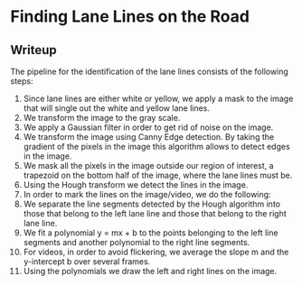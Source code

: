 # **Finding Lane Lines on the Road** 

## Writeup

The pipeline for the identification of the lane lines consists of the following steps:

1. Since lane lines are either white or yellow, we apply a mask to the image that will single out the white and yellow lane lines.
2. We transform the image to the gray scale.
3. We apply a Gaussian filter in order to get rid of noise on the image.
4. We transform the image using Canny Edge detection. By taking the gradient of the pixels in the image this algorithm allows to detect edges in the image.
5. We mask all the pixels in the image outside our region of interest, a trapezoid on the bottom half of the image, where the lane lines must be.
6. Using the Hough transform we detect the lines in the image.
7. In order to mark the lines on the image/video, we do the following:
  1. We separate the line segments detected by the Hough algorithm into those that belong to the left lane line and those that belong to the right lane line.
  2. We fit a polynomial y = mx + b to the points belonging to the left line segments and another polynomial to the right line segments.
  3. For videos, in order to avoid flickering, we average the slope m and the y-intercept b over several frames.
  4. Using the polynomials we draw the left and right lines on the image.






